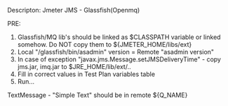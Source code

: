 Descripton:
Jmeter JMS - Glassfish(Openmq) 

PRE:
1. Glassfish/MQ lib's should be linked as $СLASSPATH variable or linked somehow. Do NOT  copy them to ${JMETER_HOME/libs/ext}
2. Local "/glassfish/bin/asadmin" version = Remote "asadmin version"
3. In case of exception "javax.jms.Message.setJMSDeliveryTime" - copy jms.jar, imq.jar to $JRE_HOME/lib/ext/..
5. Fill in correct values in Test Plan variables table
6. Run... 

TextMessage - "Simple Text" should be in remote ${Q_NAME}
